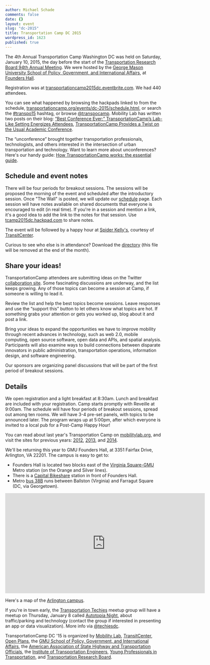 ```yaml
---
author: Michael Schade
comments: false
date: {}
layout: event
slug: "dc-2015"
title: Transportation Camp DC 2015
wordpress_id: 1623
published: true
---
```

The 4th Annual Transportation Camp Washington DC was held on Saturday, January 10, 2015, the day before the start of the [Transportation Research Board 94th Annual Meeting](http://www.trb.org/AnnualMeeting2015/AnnualMeeting2015.aspx). We were hosted by the [George Mason University School of Policy, Government, and International Affairs](http://spgia.gmu.edu/), at [Founders Hall](http://arlington.gmu.edu/).

Registration was at [transportationcamp2015dc.eventbrite.com](https://transportationcamp2015dc.eventbrite.com). We had 440 attendees.

You can see what happened by browsing the hackpads linked to from the schedule, [transportationcamp.org/events/dc-2015/schedule.html](http://transportationcamp.org/events/dc-2015/schedule.html), or search the [#transpo15](https://twitter.com/search?q=%23transpo15) hashtag, or browse [@transpocamp](https://twitter.com/transpocamp). Mobility Lab has written two posts on their blog: [“Best Conference Ever:” TransportationCamp’s Lab-Like Setting Energizes Attendees](http://mobilitylab.org/2015/01/14/best-conference-ever-transportationcamps-lab-like-setting-energizes-attendees/), [TransportationCamp Provides a Twist on the Usual Academic Conference](http://mobilitylab.org/2015/01/13/transportationcamp-provides-a-twist-on-the-usual-academic-conference/).

The “unconference” brought together transportation professionals, technologists, and others interested in the intersection of urban transportation and technology. Want to learn more about unconferences? Here's our handy guide: [How TransportationCamp works: the essential guide](http://transportationcamp.org/2011/02/how-transportationcamp-works-the-essential-guide/).

## Schedule and event notes
There will be four periods for breakout sessions. The sessions will be proposed the morning of the event and scheduled after the introductory session. Once "The Wall" is posted, we will update our [schedule](http://transportationcamp.org/events/dc-2015/schedule.html) page. Each session will have notes available on shared documents that everyone is encouraged to edit (in real time). If you're in a session and mention a link, it's a good idea to add the link to the notes for that session. Use [tcamp2015dc.hackpad.com](https://tcamp2015dc.hackpad.com/) to share notes.

The event will be followed by a happy hour at [Spider Kelly's](http://spiderkellys.com/), courtesy of [TransitCenter](http://transitcenter.org/).

Curious to see who else is in attendance? Download the [directory](https://www.dropbox.com/s/hvekcmad296y3k0/tcampattendeesv1.pdf?dl=0) (this file will be removed at the end of the month).

## Share your ideas!
TransportationCamp attendees are submitting ideas on the Twitter [collaboration site](http://ideas.transportationcamp.org). Some fascinating discussions are underway, and the list keeps growing. Any of those topics can become a session at Camp, if someone is willing to lead it.

Review the list and help the best topics become sessions. Leave responses and use the “support this” button to let others know what topics are hot. If something grabs your attention or gets you worked up, blog about it and post a link.

Bring your ideas to expand the opportunities we have to improve mobility through recent advances in technology, such as web 2.0, mobile computing, open source software, open data and APIs, and spatial analysis. Participants will also examine ways to build connections between disparate innovators in public administration, transportation operations, information design, and software engineering.

Our sponsors are organizing panel discussions that will be part of the first period of breakout sessions.

## Details
We open registration and a light breakfast at 8:30am. Lunch and breakfast are included with your registration. Camp starts promptly with Reveille at 9:00am. The schedule will have four periods of breakout sessions, spread out among ten rooms. We will have 3-4 pre-set panels, with topics to be announced later. The program wraps up at 5:00pm, after which everyone is invited to a local pub for a Post-Camp Happy Hour!

You can read about last year's Transportation Camp on [mobilitylab.org](http://mobilitylab.org/tag/transportationcamp/), and visit the sites for previous years: [2012](http://transportationcamp.org/events/dc/), [2013](http://transportationcamp.org/events/dc-2013/), and [2014](http://transportationcamp.org/events/dc-2014/). 

We'll be returning this year to GMU Founders Hall, at 3351 Fairfax Drive, Arlington, VA 22201. The campus is easy to get to:

  * Founders Hall is located two blocks east of the [Virginia Square-GMU](http://www.wmata.com/rail/station_detail.cfm?station_id=98) Metro station (on the Orange and Silver lines).
  * There is a [Capital Bikeshare](http://www.capitalbikeshare.com/) station in front of Founders Hall.
  * Metro [bus 38B](http://www.wmata.com/bus/timetables/view.cfm?line=12) runs between Ballston (Virginia) and Farragut Square (DC, via Georgetown).

<iframe align=center src="https://www.google.com/maps/embed?pb=!1m18!1m12!1m3!1d1552.8558231973786!2d-77.10089523808!3d38.88483864213981!2m3!1f0!2f0!3f0!3m2!1i1024!2i768!4f13.1!3m3!1m2!1s0x89b7b6828ba038d9%3A0xdc8b8bb98b169604!2sGeorge+Mason+University-Arlington+Campus!5e0!3m2!1sen!2sus!4v1412725299805" width="640" height="320" frameborder="0" style="border:0"></iframe>

Here's a map of the [Arlington campus](http://info.gmu.edu/Maps/ArlingtonMap14.pdf). 

If you're in town early, the [Transportation Techies](http://www.meetup.com/Transportation-Techies/) meetup group will have a meetup on Thursday, January 8 called [Autotopia Night](http://www.meetup.com/Transportation-Techies/events/213357602/), about traffic/parking and technology (contact the group if interested in presenting an app or data visualization). More info via [@techiesdc](https://twitter.com/techiesdc).

TransportationCamp DC '15 is organized by [Mobility Lab](http://mobilitylab.org/), [TransitCenter](http://transitcenter.org/), [Open Plans](http://openplans.org/), the [GMU School of Policy, Government, and International Affairs](http://spgia.gmu.edu/), the [American Association of State Highway and Transportation Officials](http://www.transportation.org/), the [Institute of Transportation Engineers](http://www.ite.org/), [Young Professionals in Transportation](http://yptransportation.org/), and [Transportation Research Board](http://www.trb.org/).

